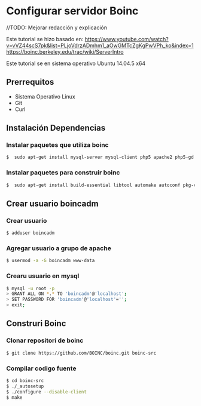 # Configurar servidor Boinc

//TODO: Mejorar redacción y  explicación

Este tutorial se hizo basado en:
https://www.youtube.com/watch?v=vVZ44scS7pk&list=PLjoVdrzADmhm1_aOwGMTcZgKgPwVPh_ko&index=1
https://boinc.berkeley.edu/trac/wiki/ServerIntro

Este tutorial se en sistema operativo Ubuntu 14.04.5 x64

## Prerrequitos
 * Sistema Operativo Linux
 * Git
 * Curl

## Instalación Dependencias

### Instalar paquetes que utiliza boinc
```sh
$  sudo apt-get install mysql-server mysql-client php5 apache2 php5-gd php5-cli php5-mysql python-mysqldb libssl-dev libcurl4-openssl-dev libnotify-dev
```

### Instalar paquetes para construir boinc

```sh
$  sudo apt-get install build-essential libtool automake autoconf pkg-config libmysql++-dev libssl-dev make git vim
```

## Crear usuario boincadm

### Crear usuario

```sh
$ adduser boincadm
```

### Agregar usuario a grupo de apache

```sh
$ usermod -a -G boincadm www-data
```

### Crearu usuario en mysql

```sh
$ mysql -u root -p
> GRANT ALL ON *.* TO 'boincadm'@'localhost';
> SET PASSWORD FOR 'boincadm'@'localhost'='';
> exit;
```

## Construri Boinc

### Clonar repositori de boinc

```sh
$ git clone https://github.com/BOINC/boinc.git boinc-src
```

### Compilar codigo fuente

```sh
$ cd boinc-src
$ ./_autosetup
$ ./configure --disable-client
$ make
```
